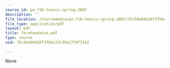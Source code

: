 ```yaml
---
course_id: pe-710-tennis-spring-2007
description: ''
file_location: /coursemedia/pe-710-tennis-spring-2007/76c58a09d26f3fbbc23c38a17f9f31e2_forehandassn.pdf
file_type: application/pdf
layout: pdf
title: forehandassn.pdf
type: course
uid: 76c58a09d26f3fbbc23c38a17f9f31e2

---
```

None